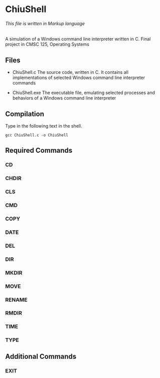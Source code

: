 # ChiuShell
###### This file is written in Markup language

A simulation of a Windows command line interpreter written in C.
Final project in CMSC 125, Operating Systems

## Files

* ChiuShell.c
The source code, written in C. It contains all implementations of selected Windows command line interpreter commands

* ChiuShell.exe
The executable file, emulating selected processes and behaviors of a Windows command line interpreter

## Compilation

Type in the following text in the shell. 
```
gcc ChiuShell.c -o ChiuShell
```

## Required Commands

### CD

### CHDIR

### CLS

### CMD

### COPY

### DATE

### DEL

### DIR

### MKDIR

### MOVE

### RENAME

### RMDIR

### TIME

### TYPE

## Additional Commands

### EXIT